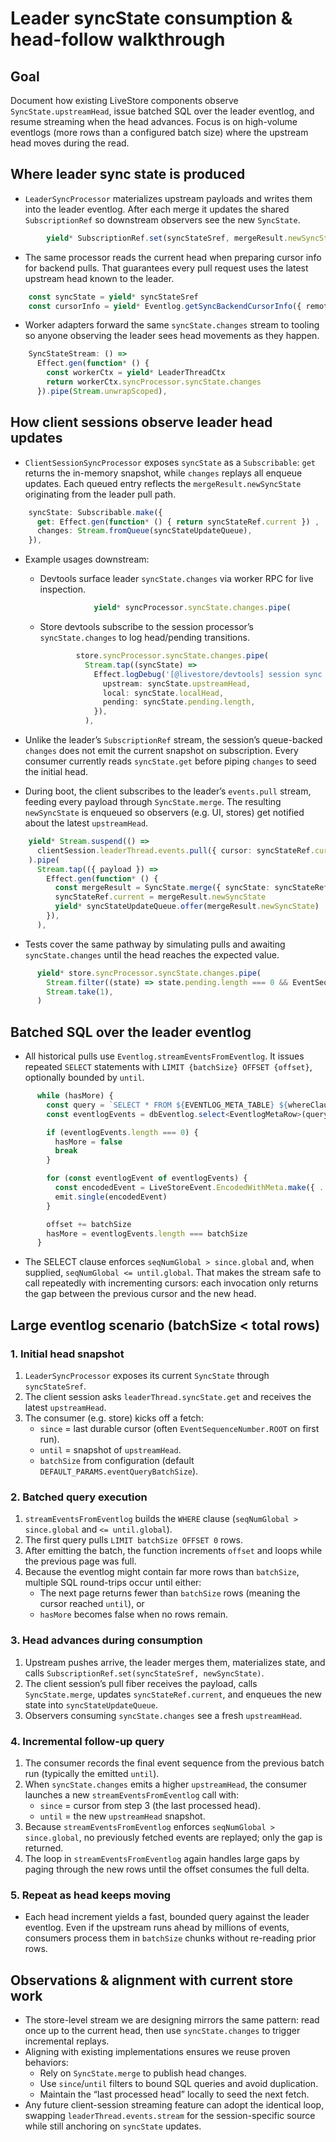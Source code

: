 # Leader syncState consumption & head-follow walkthrough

## Goal

Document how existing LiveStore components observe `SyncState.upstreamHead`, issue batched SQL over the leader eventlog, and resume streaming when the head advances. Focus is on high-volume eventlogs (more rows than a configured batch size) where the upstream head moves during the read.

## Where leader sync state is produced

- `LeaderSyncProcessor` materializes upstream payloads and writes them into the leader eventlog. After each merge it updates the shared `SubscriptionRef` so downstream observers see the new `SyncState`.

```760:766:packages/@livestore/common/src/leader-thread/LeaderSyncProcessor.ts
        yield* SubscriptionRef.set(syncStateSref, mergeResult.newSyncState)
```

- The same processor reads the current head when preparing cursor info for backend pulls. That guarantees every pull request uses the latest upstream head known to the leader.

```773:777:packages/@livestore/common/src/leader-thread/LeaderSyncProcessor.ts
    const syncState = yield* syncStateSref
    const cursorInfo = yield* Eventlog.getSyncBackendCursorInfo({ remoteHead: syncState.upstreamHead.global })
```

- Worker adapters forward the same `syncState.changes` stream to tooling so anyone observing the leader sees head movements as they happen.

```236:241:packages/@livestore/adapter-web/src/web-worker/leader-worker/make-leader-worker.ts
    SyncStateStream: () =>
      Effect.gen(function* () {
        const workerCtx = yield* LeaderThreadCtx
        return workerCtx.syncProcessor.syncState.changes
      }).pipe(Stream.unwrapScoped),
```

## How client sessions observe leader head updates

- `ClientSessionSyncProcessor` exposes `syncState` as a `Subscribable`: `get` returns the in-memory snapshot, while `changes` replays all enqueue updates. Each queued entry reflects the `mergeResult.newSyncState` originating from the leader pull path.

```348:355:packages/@livestore/common/src/sync/ClientSessionSyncProcessor.ts
    syncState: Subscribable.make({
      get: Effect.gen(function* () { return syncStateRef.current }) ,
      changes: Stream.fromQueue(syncStateUpdateQueue),
    }),
```

- Example usages downstream:
  - Devtools surface leader `syncState.changes` via worker RPC for live inspection.

    ```239:240:packages/@livestore/common/src/leader-thread/leader-worker-devtools.ts
                yield* syncProcessor.syncState.changes.pipe(
    ```

  - Store devtools subscribe to the session processor’s `syncState.changes` to log head/pending transitions.

    ```274:288:packages/@livestore/livestore/src/store/devtools.ts
            store.syncProcessor.syncState.changes.pipe(
              Stream.tap((syncState) =>
                Effect.logDebug('[@livestore/devtools] session sync state updated', {
                  upstream: syncState.upstreamHead,
                  local: syncState.localHead,
                  pending: syncState.pending.length,
                }),
              ),
    ```

- Unlike the leader’s `SubscriptionRef` stream, the session’s queue-backed `changes` does not emit the current snapshot on subscription. Every consumer currently reads `syncState.get` before piping `changes` to seed the initial head.

- During boot, the client subscribes to the leader’s `events.pull` stream, feeding every payload through `SyncState.merge`. The resulting `newSyncState` is enqueued so observers (e.g. UI, stores) get notified about the latest `upstreamHead`.

```220:247:packages/@livestore/common/src/sync/ClientSessionSyncProcessor.ts
    yield* Stream.suspend(() =>
      clientSession.leaderThread.events.pull({ cursor: syncStateRef.current.upstreamHead }),
    ).pipe(
      Stream.tap(({ payload }) =>
        Effect.gen(function* () {
          const mergeResult = SyncState.merge({ syncState: syncStateRef.current, payload, ... })
          syncStateRef.current = mergeResult.newSyncState
          yield* syncStateUpdateQueue.offer(mergeResult.newSyncState)
        }),
      ),
```

- Tests cover the same pathway by simulating pulls and awaiting `syncState.changes` until the head reaches the expected value.

```170:175:tests/package-common/src/client-session/ClientSessionSyncProcessor.test.ts
      yield* store.syncProcessor.syncState.changes.pipe(
        Stream.filter((state) => state.pending.length === 0 && EventSequenceNumber.isEqual(state.localHead, state.upstreamHead)),
        Stream.take(1),
      )
```

## Batched SQL over the leader eventlog

- All historical pulls use `Eventlog.streamEventsFromEventlog`. It issues repeated `SELECT` statements with `LIMIT {batchSize} OFFSET {offset}`, optionally bounded by `until`.

```161:225:packages/@livestore/common/src/leader-thread/eventlog.ts
      while (hasMore) {
        const query = `SELECT * FROM ${EVENTLOG_META_TABLE} ${whereClause} ORDER BY seqNumGlobal ASC, seqNumClient ASC LIMIT ${batchSize} OFFSET ${offset}`
        const eventlogEvents = dbEventlog.select<EventlogMetaRow>(query, bindValues as any)

        if (eventlogEvents.length === 0) {
          hasMore = false
          break
        }

        for (const eventlogEvent of eventlogEvents) {
          const encodedEvent = LiveStoreEvent.EncodedWithMeta.make({ ... })
          emit.single(encodedEvent)
        }

        offset += batchSize
        hasMore = eventlogEvents.length === batchSize
      }
```

- The SELECT clause enforces `seqNumGlobal > since.global` and, when supplied, `seqNumGlobal <= until.global`. That makes the stream safe to call repeatedly with incrementing cursors: each invocation only returns the gap between the previous cursor and the new head.

## Large eventlog scenario (batchSize < total rows)

### 1. Initial head snapshot

1. `LeaderSyncProcessor` exposes its current `SyncState` through `syncStateSref`.
2. The client session asks `leaderThread.syncState.get` and receives the latest `upstreamHead`.
3. The consumer (e.g. store) kicks off a fetch:
   - `since` = last durable cursor (often `EventSequenceNumber.ROOT` on first run).
   - `until` = snapshot of `upstreamHead`.
   - `batchSize` from configuration (default `DEFAULT_PARAMS.eventQueryBatchSize`).

### 2. Batched query execution

1. `streamEventsFromEventlog` builds the `WHERE` clause (`seqNumGlobal > since.global` and `<= until.global`).
2. The first query pulls `LIMIT batchSize OFFSET 0` rows.
3. After emitting the batch, the function increments `offset` and loops while the previous page was full.
4. Because the eventlog might contain far more rows than `batchSize`, multiple SQL round-trips occur until either:
   - The next page returns fewer than `batchSize` rows (meaning the cursor reached `until`), or
   - `hasMore` becomes false when no rows remain.

### 3. Head advances during consumption

1. Upstream pushes arrive, the leader merges them, materializes state, and calls `SubscriptionRef.set(syncStateSref, newSyncState)`.
2. The client session’s pull fiber receives the payload, calls `SyncState.merge`, updates `syncStateRef.current`, and enqueues the new state into `syncStateUpdateQueue`.
3. Observers consuming `syncState.changes` see a fresh `upstreamHead`.

### 4. Incremental follow-up query

1. The consumer records the final event sequence from the previous batch run (typically the emitted `until`).
2. When `syncState.changes` emits a higher `upstreamHead`, the consumer launches a new `streamEventsFromEventlog` call with:
   - `since` = cursor from step 3 (the last processed head).
   - `until` = the new `upstreamHead` snapshot.
3. Because `streamEventsFromEventlog` enforces `seqNumGlobal > since.global`, no previously fetched events are replayed; only the gap is returned.
4. The loop in `streamEventsFromEventlog` again handles large gaps by paging through the new rows until the offset consumes the full delta.

### 5. Repeat as head keeps moving

- Each head increment yields a fast, bounded query against the leader eventlog. Even if the upstream runs ahead by millions of events, consumers process them in `batchSize` chunks without re-reading prior rows.

## Observations & alignment with current store work

- The store-level stream we are designing mirrors the same pattern: read once up to the current head, then use `syncState.changes` to trigger incremental replays.
- Aligning with existing implementations ensures we reuse proven behaviors:
  - Rely on `SyncState.merge` to publish head changes.
  - Use `since`/`until` filters to bound SQL queries and avoid duplication.
  - Maintain the “last processed head” locally to seed the next fetch.
- Any future client-session streaming feature can adopt the identical loop, swapping `leaderThread.events.stream` for the session-specific source while still anchoring on `syncState` updates.


